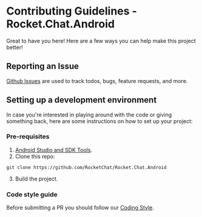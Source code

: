 # Contributing Guidelines - Rocket.Chat.Android

Great to have you here! Here are a few ways you can help make this project better!

## Reporting an Issue

[Github Issues](https://github.com/RocketChat/Rocket.Chat.Android/issues) are used to track todos, bugs, feature requests, and more.

## Setting up a development environment
In case you're interested in playing around with the code or giving something back, here are some instructions on how to set up your project:

### Pre-requisites
1. [Android Studio and SDK Tools](https://developer.android.com/studio/index.html).
2. Clone this repo:
```
git clone https://github.com/RocketChat/Rocket.Chat.Android
```
3. Build the project.

### Code style guide

Before submitting a PR you should follow our [Coding Style](https://github.com/filipedelimabrito/Rocket.Chat.Android/blob/develop/CODING_STYLE.md).
